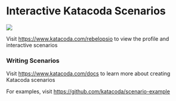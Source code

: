 # Interactive Katacoda Scenarios

[![](http://shields.katacoda.com/katacoda/rebelopsio/count.svg)](https://www.katacoda.com/rebelopsio "Get your profile on Katacoda.com")

Visit https://www.katacoda.com/rebelopsio to view the profile and interactive scenarios

### Writing Scenarios
Visit https://www.katacoda.com/docs to learn more about creating Katacoda scenarios

For examples, visit https://github.com/katacoda/scenario-example
